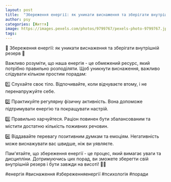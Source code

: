 ```yaml
---
layout: post
title:  "Збереження енергії: як уникати виснаження та зберігати внутрішній резерв."
author: psy
categories: [Життя]
image: https://images.pexels.com/photos/9799767/pexels-photo-9799767.jpeg?auto=compress&cs=tinysrgb&fit=crop&h=627&w=1200
tags: 
---
```


🌟 Збереження енергії: як уникати виснаження та зберігати внутрішній резерв 🌟

Важливо розуміти, що наша енергія - це обмежений ресурс, який потрібно правильно розподіляти. Щоб уникнути виснаження, важливо слідувати кільком простим порадам:

1️⃣ Слухайте своє тіло. Відпочивайте, коли відчуваєте втому, і не перенапружуйте себе.

2️⃣ Практикуйте регулярну фізичну активність. Вона допоможе підтримувати енергію та покращувати настрій.

3️⃣ Правильно харчуйтеся. Раціон повинен бути збалансованим та містити достатню кількість поживних речовин.

4️⃣ Віддавайте перевагу позитивним думкам та емоціям. Негативність може виснажувати вас швидше, ніж ви уявляєте.

Пам'ятайте, що збереження енергії - це процес, який вимагає уваги та дисципліни. Дотримуючись цих порад, ви зможете зберегти свій внутрішній резерв і бути завжди на висоті! 💪🌿

#енергія #виснаження #збереженняенергії #психологія #поради


